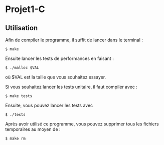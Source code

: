 # Projet1-C

## Utilisation

Afin de compiler le programme, il suffit de lancer dans le terminal :

	$ make

Ensuite lancer les tests de performances en faisant :

	$ ./malloc $VAL

où $VAL est la taille que vous souhaitez essayer.

Si vous souhaitez lancer les tests unitaire, il faut compiler avec :

	$ make tests

Ensuite, vous pouvez lancer les tests avec

	$ ./tests

Après avoir utilisé ce programme, vous pouvez supprimer tous les fichiers temporaires au moyen de :
	
	$ make rm

